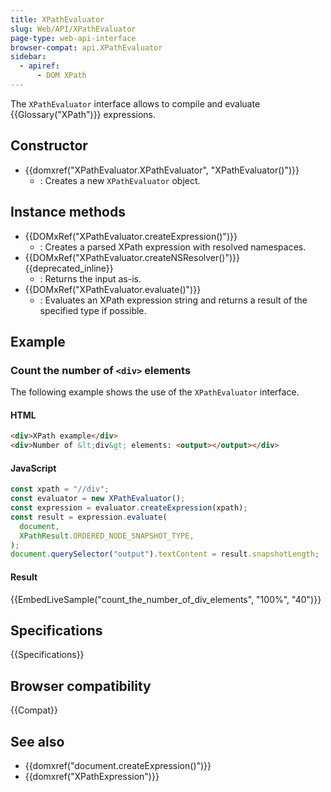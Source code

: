 ```yaml
---
title: XPathEvaluator
slug: Web/API/XPathEvaluator
page-type: web-api-interface
browser-compat: api.XPathEvaluator
sidebar:
  - apiref:
      - DOM XPath
---
```


The `XPathEvaluator` interface allows to compile and evaluate {{Glossary("XPath")}} expressions.

## Constructor

- {{domxref("XPathEvaluator.XPathEvaluator", "XPathEvaluator()")}}
  - : Creates a new `XPathEvaluator` object.

## Instance methods

- {{DOMxRef("XPathEvaluator.createExpression()")}}
  - : Creates a parsed XPath expression with resolved namespaces.
- {{DOMxRef("XPathEvaluator.createNSResolver()")}} {{deprecated_inline}}
  - : Returns the input as-is.
- {{DOMxRef("XPathEvaluator.evaluate()")}}
  - : Evaluates an XPath expression string and returns a result of the specified type if possible.

## Example

### Count the number of `<div>` elements

The following example shows the use of the `XPathEvaluator` interface.

#### HTML

```html
<div>XPath example</div>
<div>Number of &lt;div&gt; elements: <output></output></div>
```

#### JavaScript

```js
const xpath = "//div";
const evaluator = new XPathEvaluator();
const expression = evaluator.createExpression(xpath);
const result = expression.evaluate(
  document,
  XPathResult.ORDERED_NODE_SNAPSHOT_TYPE,
);
document.querySelector("output").textContent = result.snapshotLength;
```

#### Result

{{EmbedLiveSample("count_the_number_of_div_elements", "100%", "40")}}

## Specifications

{{Specifications}}

## Browser compatibility

{{Compat}}

## See also

- {{domxref("document.createExpression()")}}
- {{domxref("XPathExpression")}}
